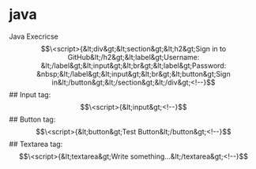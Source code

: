 # java
Java Execricse
$$\<script>{&lt;div&gt;&lt;section&gt;&lt;h2&gt;Sign in to GitHub&lt;/h2&gt;&lt;label&gt;Username: &lt;/label&gt;&lt;input&gt;&lt;br&gt;&lt;label&gt;Password: &nbsp;&lt;/label&gt;&lt;input&gt;&lt;br&gt;&lt;button&gt;Sign in&lt;/button&gt;&lt;/section&gt;&lt;/div&gt;<!--}$$## Input tag:
$$\<script>{&lt;input&gt;<!--}$$## Button tag:
$$\<script>{&lt;button&gt;Test Button&lt;/button&gt;<!--}$$## Textarea tag:
$$\<script>{&lt;textarea&gt;Write something...&lt;/textarea&gt;<!--}$$
